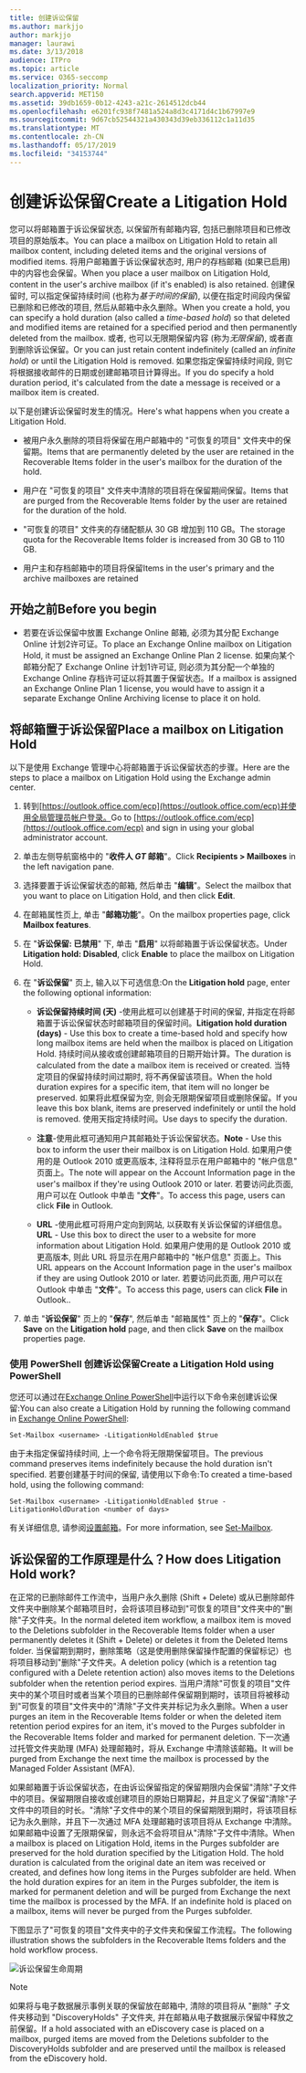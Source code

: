 ```yaml
---
title: 创建诉讼保留
ms.author: markjjo
author: markjjo
manager: laurawi
ms.date: 3/13/2018
audience: ITPro
ms.topic: article
ms.service: O365-seccomp
localization_priority: Normal
search.appverid: MET150
ms.assetid: 39db1659-0b12-4243-a21c-2614512dcb44
ms.openlocfilehash: e6201fc938f7481a524a8d3c4171d4c1b67997e9
ms.sourcegitcommit: 9d67cb52544321a430343d39eb336112c1a11d35
ms.translationtype: MT
ms.contentlocale: zh-CN
ms.lasthandoff: 05/17/2019
ms.locfileid: "34153744"
---
```

# <a name="create-a-litigation-hold"></a><span data-ttu-id="e7725-102">创建诉讼保留</span><span class="sxs-lookup"><span data-stu-id="e7725-102">Create a Litigation Hold</span></span>

<span data-ttu-id="e7725-103">您可以将邮箱置于诉讼保留状态, 以保留所有邮箱内容, 包括已删除项目和已修改项目的原始版本。</span><span class="sxs-lookup"><span data-stu-id="e7725-103">You can place a mailbox on Litigation Hold to retain all mailbox content, including deleted items and the original versions of modified items.</span></span> <span data-ttu-id="e7725-104">将用户邮箱置于诉讼保留状态时, 用户的存档邮箱 (如果已启用) 中的内容也会保留。</span><span class="sxs-lookup"><span data-stu-id="e7725-104">When you place a user mailbox on Litigation Hold, content in the user's archive mailbox (if it's enabled) is also retained.</span></span> <span data-ttu-id="e7725-105">创建保留时, 可以指定保留持续时间 (也称为*基于时间的保留*), 以便在指定时间段内保留已删除和已修改的项目, 然后从邮箱中永久删除。</span><span class="sxs-lookup"><span data-stu-id="e7725-105">When you create a hold, you can specify a hold duration (also called a *time-based hold*) so that deleted and modified items are retained for a specified period and then permanently deleted from the mailbox.</span></span> <span data-ttu-id="e7725-106">或者, 也可以无限期保留内容 (称为*无限保留*), 或者直到删除诉讼保留。</span><span class="sxs-lookup"><span data-stu-id="e7725-106">Or you can just retain content indefinitely (called an *infinite hold*) or until the Litigation Hold is removed.</span></span> <span data-ttu-id="e7725-107">如果您指定保留持续时间段, 则它将根据接收邮件的日期或创建邮箱项目计算得出。</span><span class="sxs-lookup"><span data-stu-id="e7725-107">If you do specify a hold duration period, it's calculated from the date a message is received or a mailbox item is created.</span></span> 
  
<span data-ttu-id="e7725-108">以下是创建诉讼保留时发生的情况。</span><span class="sxs-lookup"><span data-stu-id="e7725-108">Here's what happens when you create a Litigation Hold.</span></span>
  
- <span data-ttu-id="e7725-109">被用户永久删除的项目将保留在用户邮箱中的 "可恢复的项目" 文件夹中的保留期。</span><span class="sxs-lookup"><span data-stu-id="e7725-109">Items that are permanently deleted by the user are retained in the Recoverable Items folder in the user's mailbox for the duration of the hold.</span></span>
    
- <span data-ttu-id="e7725-110">用户在 "可恢复的项目" 文件夹中清除的项目将在保留期间保留。</span><span class="sxs-lookup"><span data-stu-id="e7725-110">Items that are purged from the Recoverable Items folder by the user are retained for the duration of the hold.</span></span>
    
- <span data-ttu-id="e7725-111">"可恢复的项目" 文件夹的存储配额从 30 GB 增加到 110 GB。</span><span class="sxs-lookup"><span data-stu-id="e7725-111">The storage quota for the Recoverable Items folder is increased from 30 GB to 110 GB.</span></span>
    
- <span data-ttu-id="e7725-112">用户主和存档邮箱中的项目将保留</span><span class="sxs-lookup"><span data-stu-id="e7725-112">Items in the user's primary and the archive mailboxes are retained</span></span>
    
## <a name="before-you-begin"></a><span data-ttu-id="e7725-113">开始之前</span><span class="sxs-lookup"><span data-stu-id="e7725-113">Before you begin</span></span>

- <span data-ttu-id="e7725-114">若要在诉讼保留中放置 Exchange Online 邮箱, 必须为其分配 Exchange Online 计划2许可证。</span><span class="sxs-lookup"><span data-stu-id="e7725-114">To place an Exchange Online mailbox on Litigation Hold, it must be assigned an Exchange Online Plan 2 license.</span></span> <span data-ttu-id="e7725-115">如果向某个邮箱分配了 Exchange Online 计划1许可证, 则必须为其分配一个单独的 Exchange Online 存档许可证以将其置于保留状态。</span><span class="sxs-lookup"><span data-stu-id="e7725-115">If a mailbox is assigned an Exchange Online Plan 1 license, you would have to assign it a separate Exchange Online Archiving license to place it on hold.</span></span>
    

## <a name="place-a-mailbox-on-litigation-hold"></a><span data-ttu-id="e7725-116">将邮箱置于诉讼保留</span><span class="sxs-lookup"><span data-stu-id="e7725-116">Place a mailbox on Litigation Hold</span></span>

<span data-ttu-id="e7725-117">以下是使用 Exchange 管理中心将邮箱置于诉讼保留状态的步骤。</span><span class="sxs-lookup"><span data-stu-id="e7725-117">Here are the steps to place a mailbox on Litigation Hold using the Exchange admin center.</span></span>

1. <span data-ttu-id="e7725-118">转到[https://outlook.office.com/ecp](https://outlook.office.com/ecp)并使用全局管理员帐户登录。</span><span class="sxs-lookup"><span data-stu-id="e7725-118">Go to [https://outlook.office.com/ecp](https://outlook.office.com/ecp) and sign in using your global administrator account.</span></span>

2. <span data-ttu-id="e7725-119">单击左侧导航窗格中的 "**收件人 _GT_ 邮箱**"。</span><span class="sxs-lookup"><span data-stu-id="e7725-119">Click **Recipients > Mailboxes** in the left navigation pane.</span></span>

3. <span data-ttu-id="e7725-120">选择要置于诉讼保留状态的邮箱, 然后单击 "**编辑**"。</span><span class="sxs-lookup"><span data-stu-id="e7725-120">Select the mailbox that you want to place on Litigation Hold, and then click **Edit**.</span></span>

4. <span data-ttu-id="e7725-121">在邮箱属性页上, 单击 "**邮箱功能**"。</span><span class="sxs-lookup"><span data-stu-id="e7725-121">On the mailbox properties page, click **Mailbox features**.</span></span>
    
5. <span data-ttu-id="e7725-122">在 "**诉讼保留: 已禁用**" 下, 单击 "**启用**" 以将邮箱置于诉讼保留状态。</span><span class="sxs-lookup"><span data-stu-id="e7725-122">Under **Litigation hold: Disabled**, click **Enable** to place the mailbox on Litigation Hold.</span></span>
    
6. <span data-ttu-id="e7725-123">在 "**诉讼保留**" 页上, 输入以下可选信息:</span><span class="sxs-lookup"><span data-stu-id="e7725-123">On the **Litigation hold** page, enter the following optional information:</span></span> 
    
    - <span data-ttu-id="e7725-124">**诉讼保留持续时间 (天)** -使用此框可以创建基于时间的保留, 并指定在将邮箱置于诉讼保留状态时邮箱项目的保留时间。</span><span class="sxs-lookup"><span data-stu-id="e7725-124">**Litigation hold duration (days)** - Use this box to create a time-based hold and specify how long mailbox items are held when the mailbox is placed on Litigation Hold.</span></span> <span data-ttu-id="e7725-125">持续时间从接收或创建邮箱项目的日期开始计算。</span><span class="sxs-lookup"><span data-stu-id="e7725-125">The duration is calculated from the date a mailbox item is received or created.</span></span> <span data-ttu-id="e7725-126">当特定项目的保留持续时间过期时, 将不再保留该项目。</span><span class="sxs-lookup"><span data-stu-id="e7725-126">When the hold duration expires for a specific item, that item will no longer be preserved.</span></span> <span data-ttu-id="e7725-127">如果将此框保留为空, 则会无限期保留项目或删除保留。</span><span class="sxs-lookup"><span data-stu-id="e7725-127">If you leave this box blank, items are preserved indefinitely or until the hold is removed.</span></span> <span data-ttu-id="e7725-128">使用天指定持续时间。</span><span class="sxs-lookup"><span data-stu-id="e7725-128">Use days to specify the duration.</span></span>
    
    - <span data-ttu-id="e7725-129">**注意**-使用此框可通知用户其邮箱处于诉讼保留状态。</span><span class="sxs-lookup"><span data-stu-id="e7725-129">**Note** - Use this box to inform the user their mailbox is on Litigation Hold.</span></span> <span data-ttu-id="e7725-130">如果用户使用的是 Outlook 2010 或更高版本, 注释将显示在用户邮箱中的 "帐户信息" 页面上。</span><span class="sxs-lookup"><span data-stu-id="e7725-130">The note will appear on the Account Information page in the user's mailbox if they're using Outlook 2010 or later.</span></span> <span data-ttu-id="e7725-131">若要访问此页面, 用户可以在 Outlook 中单击 "**文件**"。</span><span class="sxs-lookup"><span data-stu-id="e7725-131">To access this page, users can click **File** in Outlook.</span></span>
    
    - <span data-ttu-id="e7725-132">**URL** -使用此框可将用户定向到网站, 以获取有关诉讼保留的详细信息。</span><span class="sxs-lookup"><span data-stu-id="e7725-132">**URL** - Use this box to direct the user to a website for more information about Litigation Hold.</span></span> <span data-ttu-id="e7725-133">如果用户使用的是 Outlook 2010 或更高版本, 则此 URL 将显示在用户邮箱中的 "帐户信息" 页面上。</span><span class="sxs-lookup"><span data-stu-id="e7725-133">This URL appears on the Account Information page in the user's mailbox if they are using Outlook 2010 or later.</span></span> <span data-ttu-id="e7725-134">若要访问此页面, 用户可以在 Outlook 中单击 "**文件**"。</span><span class="sxs-lookup"><span data-stu-id="e7725-134">To access this page, users can click **File** in Outlook..</span></span>

7. <span data-ttu-id="e7725-135">单击 "**诉讼保留**" 页上的 "**保存**", 然后单击 "邮箱属性" 页上的 "**保存**"。</span><span class="sxs-lookup"><span data-stu-id="e7725-135">Click **Save** on the **Litigation hold** page, and then click **Save** on the mailbox properties page.</span></span>

### <a name="create-a-litigation-hold-using-powershell"></a><span data-ttu-id="e7725-136">使用 PowerShell 创建诉讼保留</span><span class="sxs-lookup"><span data-stu-id="e7725-136">Create a Litigation Hold using PowerShell</span></span>

<span data-ttu-id="e7725-137">您还可以通过在[Exchange Online PowerShell](https://docs.microsoft.com/powershell/exchange/exchange-online/connect-to-exchange-online-powershell/connect-to-exchange-online-powershell)中运行以下命令来创建诉讼保留:</span><span class="sxs-lookup"><span data-stu-id="e7725-137">You can also create a Litigation Hold by running the following command in [Exchange Online PowerShell](https://docs.microsoft.com/powershell/exchange/exchange-online/connect-to-exchange-online-powershell/connect-to-exchange-online-powershell):</span></span>

```
Set-Mailbox <username> -LitigationHoldEnabled $true
```

<span data-ttu-id="e7725-138">由于未指定保留持续时间, 上一个命令将无限期保留项目。</span><span class="sxs-lookup"><span data-stu-id="e7725-138">The previous command preserves items indefinitely because the hold duration isn't specified.</span></span> <span data-ttu-id="e7725-139">若要创建基于时间的保留, 请使用以下命令:</span><span class="sxs-lookup"><span data-stu-id="e7725-139">To created a time-based hold, using the following command:</span></span>

```
Set-Mailbox <username> -LitigationHoldEnabled $true -LitigationHoldDuration <number of days>
```

<span data-ttu-id="e7725-140">有关详细信息, 请参阅[设置邮箱](https://docs.microsoft.com/en-us/powershell/module/exchange/mailboxes/set-mailbox)。</span><span class="sxs-lookup"><span data-stu-id="e7725-140">For more information, see [Set-Mailbox](https://docs.microsoft.com/en-us/powershell/module/exchange/mailboxes/set-mailbox).</span></span>

## <a name="how-does-litigation-hold-work"></a><span data-ttu-id="e7725-141">诉讼保留的工作原理是什么？</span><span class="sxs-lookup"><span data-stu-id="e7725-141">How does Litigation Hold work?</span></span>

<span data-ttu-id="e7725-142">在正常的已删除邮件工作流中，当用户永久删除 (Shift + Delete) 或从已删除邮件文件夹中删除某个邮箱项目时，会将该项目移动到"可恢复的项目"文件夹中的"删除"子文件夹。</span><span class="sxs-lookup"><span data-stu-id="e7725-142">In the normal deleted item workflow, a mailbox item is moved to the Deletions subfolder in the Recoverable Items folder when a user permanently deletes it (Shift + Delete) or deletes it from the Deleted Items folder.</span></span> <span data-ttu-id="e7725-143">当保留期到期时，删除策略（这是使用删除保留操作配置的保留标记）也将项目移动到"删除"子文件夹。</span><span class="sxs-lookup"><span data-stu-id="e7725-143">A deletion policy (which is a retention tag configured with a Delete retention action) also moves items to the Deletions subfolder when the retention period expires.</span></span> <span data-ttu-id="e7725-144">当用户清除"可恢复的项目"文件夹中的某个项目时或者当某个项目的已删除邮件保留期到期时，该项目将被移动到"可恢复的项目"文件夹中的"清除"子文件夹并标记为永久删除。</span><span class="sxs-lookup"><span data-stu-id="e7725-144">When a user purges an item in the Recoverable Items folder or when the deleted item retention period expires for an item, it's moved to the Purges subfolder in the Recoverable Items folder and marked for permanent deletion.</span></span> <span data-ttu-id="e7725-145">下一次通过托管文件夹助理 (MFA) 处理邮箱时，将从 Exchange 中清除该邮箱。</span><span class="sxs-lookup"><span data-stu-id="e7725-145">It will be purged from Exchange the next time the mailbox is processed by the Managed Folder Assistant (MFA).</span></span>

<span data-ttu-id="e7725-p108">如果邮箱置于诉讼保留状态，在由诉讼保留指定的保留期限内会保留"清除"子文件中的项目。保留期限自接收或创建项目的原始日期算起，并且定义了保留"清除"子文件中的项目的时长。"清除"子文件中的某个项目的保留期限到期时，将该项目标记为永久删除，并且下一次通过 MFA 处理邮箱时该项目将从 Exchange 中清除。如果邮箱中设置了无限期保留，则永远不会将项目从"清除"子文件中清除。</span><span class="sxs-lookup"><span data-stu-id="e7725-p108">When a mailbox is placed on Litigation Hold, items in the Purges subfolder are preserved for the hold duration specified by the Litigation Hold. The hold duration is calculated from the original date an item was received or created, and defines how long items in the Purges subfolder are held. When the hold duration expires for an item in the Purges subfolder, the item is marked for permanent deletion and will be purged from Exchange the next time the mailbox is processed by the MFA. If an indefinite hold is placed on a mailbox, items will never be purged from the Purges subfolder.</span></span>

<span data-ttu-id="e7725-150">下图显示了"可恢复的项目"文件夹中的子文件夹和保留工作流程。</span><span class="sxs-lookup"><span data-stu-id="e7725-150">The following illustration shows the subfolders in the Recoverable Items folders and the hold workflow process.</span></span>

![诉讼保留生命周期](media/LitigationHoldLifeCycle.png)

> [!NOTE]
> <span data-ttu-id="e7725-152">如果将与电子数据展示事例关联的保留放在邮箱中, 清除的项目将从 "删除" 子文件夹移动到 "DiscoveryHolds" 子文件夹, 并在邮箱从电子数据展示保留中释放之前保留。</span><span class="sxs-lookup"><span data-stu-id="e7725-152">If a hold associated with an eDiscovery case is placed on a mailbox, purged items are moved from the Deletions subfolder to the DiscoveryHolds subfolder and are preserved until the mailbox is released from the eDiscovery hold.</span></span>
  